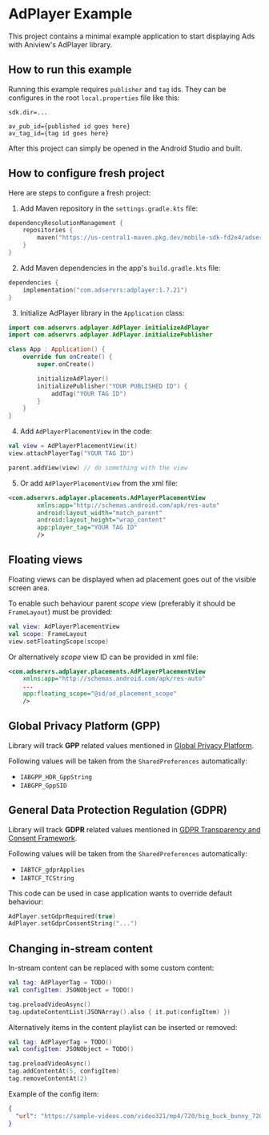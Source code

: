 # AdPlayer Example

This project contains a minimal example application to start displaying Ads with Aniview's AdPlayer library.


## How to run this example
Running this example requires `publisher` and `tag` ids.
They can be configures in the root `local.properties` file like this:

```properties
sdk.dir=...

av_pub_id={published id goes here}
av_tag_id={tag id goes here}
```

After this project can simply be opened in the Android Studio and built.


## How to configure fresh project
Here are steps to configure a fresh project:

1. Add Maven repository in the `settings.gradle.kts` file:
```kts
dependencyResolutionManagement {
    repositories {
        maven("https://us-central1-maven.pkg.dev/mobile-sdk-fd2e4/adservr-maven")
    }
}
```

2. Add Maven dependencies in the app's `build.gradle.kts` file:
```kts
dependencies {
    implementation("com.adservrs:adplayer:1.7.21")
}
```

3. Initialize AdPlayer library in the `Application` class:
```kotlin
import com.adservrs.adplayer.AdPlayer.initializeAdPlayer
import com.adservrs.adplayer.AdPlayer.initializePublisher

class App : Application() {
    override fun onCreate() {
        super.onCreate()

        initializeAdPlayer()
        initializePublisher("YOUR PUBLISHED ID") {
            addTag("YOUR TAG ID")
        }
    }
}
```

4. Add `AdPlayerPlacementView` in the code:
```kotlin
val view = AdPlayerPlacementView(it)
view.attachPlayerTag("YOUR TAG ID")

parent.addView(view) // do something with the view
```

5. Or add `AdPlayerPlacementView` from the xml file:
```xml
<com.adservrs.adplayer.placements.AdPlayerPlacementView
        xmlns:app="http://schemas.android.com/apk/res-auto"
        android:layout_width="match_parent"
        android:layout_height="wrap_content"
        app:player_tag="YOUR TAG ID"
        />
```


## Floating views
Floating views can be displayed when ad placement goes out of the visible screen area.

To enable such behaviour parent *scope* view (preferably it should be `FrameLayout`) must be provided:
```kotlin
val view: AdPlayerPlacementView
val scope: FrameLayout
view.setFloatingScope(scope)
```

Or alternatively *scope* view ID can be provided in xml file:
```xml
<com.adservrs.adplayer.placements.AdPlayerPlacementView
    xmlns:app="http://schemas.android.com/apk/res-auto"
    ...
    app:floating_scope="@id/ad_placement_scope"
    />
```

## Global Privacy Platform (GPP)
Library will track **GPP** related values mentioned in [Global Privacy Platform](https://github.com/InteractiveAdvertisingBureau/Global-Privacy-Platform/blob/main/Core/CMP%20API%20Specification.md#in-app-details).

Following values will be taken from the `SharedPreferences` automatically:
- `IABGPP_HDR_GppString`
- `IABGPP_GppSID`


## General Data Protection Regulation (GDPR)
Library will track **GDPR** related values mentioned in [GDPR Transparency and Consent Framework](https://github.com/InteractiveAdvertisingBureau/GDPR-Transparency-and-Consent-Framework/blob/master/TCFv2/IAB%20Tech%20Lab%20-%20CMP%20API%20v2.md#in-app-details).

Following values will be taken from the `SharedPreferences` automatically:
- `IABTCF_gdprApplies`
- `IABTCF_TCString`

This code can be used in case application wants to override default behaviour:
```kotlin
AdPlayer.setGdprRequired(true)
AdPlayer.setGdprConsentString("...")
```

## Changing in-stream content
In-stream content can be replaced with some custom content:

```kotlin
val tag: AdPlayerTag = TODO()
val configItem: JSONObject = TODO()

tag.preloadVideoAsync()
tag.updateContentList(JSONArray().also { it.put(configItem) })
```

Alternatively items in the content playlist can be inserted or removed:
```kotlin
val tag: AdPlayerTag = TODO()
val configItem: JSONObject = TODO()

tag.preloadVideoAsync()
tag.addContentAt(5, configItem)
tag.removeContentAt(2)
```

Example of the config item:
```json
{
  "url": "https://sample-videos.com/video321/mp4/720/big_buck_bunny_720p_1mb.mp4"
}
```
